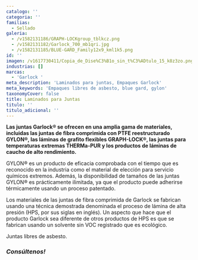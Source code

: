 ```yaml
---
catalogo: ''
categoria: ''
familias:
  - Sellado
galeria:
  - /v1582131186/GRAPH-LOCKgroup_tblkcz.png
  - /v1582131182/Garlock_700_mb1qri.jpg
  - /v1582131185/BLUE-GARD_Family12x9_kml1k5.png
id: ''
imagen: /v1617730411/Copia_de_Dise%C3%B1o_sin_t%C3%ADtulo_15_k8z3zo.png
industrias: []
marcas:
  - 'Garlock '
meta_description: 'Laminados para juntas, Empaques Garlock'
meta_keywords: 'Empaques libres de asbesto, blue gard, gylon'
taxonomyCover: false
title: Laminados para Juntas
titulo: ''
titulo_adicional: ''
---
```



**Las juntas Garlock® se ofrecen en una amplia gama de materiales, incluidas las juntas de fibra comprimida con PTFE reestructurado GYLON®, las láminas de grafito flexibles GRAPH-LOCK®, las juntas para temperaturas extremas THERMa-PUR y los productos de láminas de caucho de alto rendimiento.**

GYLON® es un producto de eficacia comprobada con el tiempo que es reconocido en la industria como el material de elección para servicio químicos extremos. Además, la disponibilidad de tamaños de las juntas GYLON® es prácticamente ilimitada, ya que el producto puede adherirse térmicamente usando un proceso patentado.

Los materiales de las juntas de fibra comprimida de Garlock se fabrican usando una técnica demostrada denominada el proceso de lámina de alta presión (HPS, por sus siglas en inglés). Un aspecto que hace que el producto Garlock sea diferente de otros productos de HPS es que se fabrican usando un solvente sin VOC registrado que es ecológico.

Juntas libres de asbesto.

### **_Consúltenos!_**
